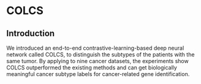 # COLCS
## Introduction
We introduced an end-to-end contrastive-learning-based deep neural network called COLCS, to distinguish the subtypes of the patients with the same tumor. By applying to nine cancer datasets, the experiments show COLCS outperformed the existing methods and can get biologically meaningful cancer subtype labels for cancer-related gene identification.
